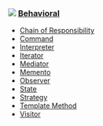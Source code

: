 
### ![][B] [Behavioral]
- [Chain of Responsibility](https://github.com/legrch/php-design-patterns/tree/master/Behavioral/ChainOfResponsobility)
- [Command](https://github.com/legrch/php-design-patterns/tree/master/Behavioral/Command)
- [Interpreter](https://github.com/legrch/php-design-patterns/tree/master/Behavioral/Interpreter)
- [Iterator](https://github.com/legrch/php-design-patterns/tree/master/Behavioral/Iterator)
- [Mediator](https://github.com/legrch/php-design-patterns/tree/master/Behavioral/Mediator)
- [Memento](https://github.com/legrch/php-design-patterns/tree/master/Behavioral/Memento)
- [Observer](https://github.com/legrch/php-design-patterns/tree/master/Behavioral/Observer)
- [State](https://github.com/legrch/php-design-patterns/tree/master/Behavioral/State)
- [Strategy](https://github.com/legrch/php-design-patterns/tree/master/Behavioral/Strategy)
- [Template Method](https://github.com/legrch/php-design-patterns/tree/master/Behavioral/TemplateMethod)
- [Visitor](https://github.com/legrch/php-design-patterns/tree/master/Behavioral/Visitor)

[B]: https://github.com/legrch/php-design-patterns/blob/master/~images/B.png
[Behavioral]: https://github.com/legrch/php-design-patterns/tree/master/Behavioral/
